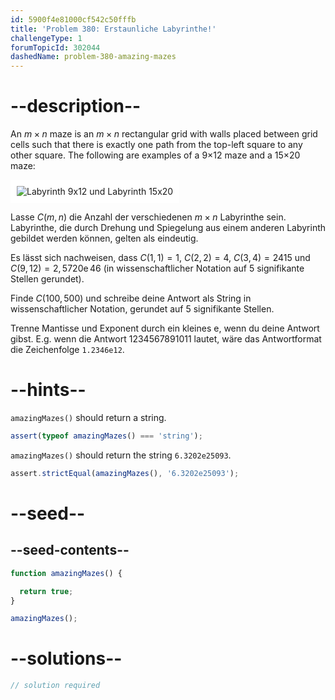 ```yaml
---
id: 5900f4e81000cf542c50fffb
title: 'Problem 380: Erstaunliche Labyrinthe!'
challengeType: 1
forumTopicId: 302044
dashedName: problem-380-amazing-mazes
---
```


# --description--

An $m×n$ maze is an $m×n$ rectangular grid with walls placed between grid cells such that there is exactly one path from the top-left square to any other square. The following are examples of a 9×12 maze and a 15×20 maze:

<img class="img-responsive center-block" alt="Labyrinth 9x12 und Labyrinth 15x20" src="https://cdn.freecodecamp.org/curriculum/project-euler/amazing-mazes.gif" style="background-color: white; padding: 10px;" />

Lasse $C(m, n)$ die Anzahl der verschiedenen $m×n$ Labyrinthe sein. Labyrinthe, die durch Drehung und Spiegelung aus einem anderen Labyrinth gebildet werden können, gelten als eindeutig.

Es lässt sich nachweisen, dass $C(1, 1) = 1$, $C(2, 2) = 4$, $C(3, 4) = 2415$ und $C(9, 12) = 2,5720\mathrm{e}\,46$ (in wissenschaftlicher Notation auf 5 signifikante Stellen gerundet).

Finde $C(100, 500)$ und schreibe deine Antwort als String in wissenschaftlicher Notation, gerundet auf 5 signifikante Stellen.

Trenne Mantisse und Exponent durch ein kleines e, wenn du deine Antwort gibst. E.g. wenn die Antwort 1234567891011 lautet, wäre das Antwortformat die Zeichenfolge `1.2346e12`.

# --hints--

`amazingMazes()` should return a string.

```js
assert(typeof amazingMazes() === 'string');
```

`amazingMazes()` should return the string `6.3202e25093`.

```js
assert.strictEqual(amazingMazes(), '6.3202e25093');
```

# --seed--

## --seed-contents--

```js
function amazingMazes() {

  return true;
}

amazingMazes();
```

# --solutions--

```js
// solution required
```

